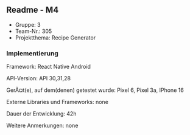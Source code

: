 ## Readme - M4

* Gruppe: 3
* Team-Nr.: 305
* Projektthema: Recipe Generator 

### Implementierung

Framework:	React Native Android

API-Version:	API 30,31,28

GerÃ¤t(e), auf dem(denen) getestet wurde:
Pixel 6, Pixel 3a, IPhone 16

Externe Libraries und Frameworks:
none

Dauer der Entwicklung:
42h

Weitere Anmerkungen:
none

